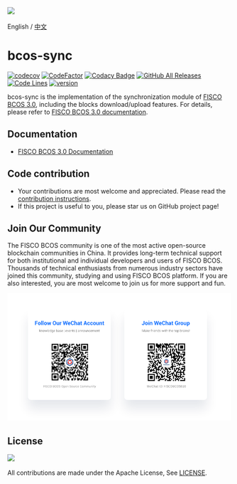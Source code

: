 ![](https://github.com/FISCO-BCOS/FISCO-BCOS/raw/master/docs/images/FISCO_BCOS_Logo.svg?sanitize=true)

English / [中文](doc/README_CN.md)
# bcos-sync

[![codecov](https://codecov.io/gh/FISCO-BCOS/bcos-sync/branch/master/graph/badge.svg)](https://codecov.io/gh/FISCO-BCOS/bcos-sync)
[![CodeFactor](https://www.codefactor.io/repository/github/fisco-bcos/bcos-sync/badge)](https://www.codefactor.io/repository/github/fisco-bcos/bcos-sync)
[![Codacy Badge](https://api.codacy.com/project/badge/Grade/08552871ee104fe299b00bc79f8a12b9)](https://www.codacy.com/app/fisco-dev/FISCO-BCOS?utm_source=github.com&amp;utm_medium=referral&amp;utm_content=FISCO-BCOS/bcos-sync&amp;utm_campaign=Badge_Grade)
[![GitHub All Releases](https://img.shields.io/github/downloads/FISCO-BCOS/bcos-sync/total.svg)](https://github.com/FISCO-BCOS/bcos-sync)
[![Code Lines](https://tokei.rs/b1/github/FISCO-BCOS/bcos-sync?category=code)](https://github.com/FISCO-BCOS/bcos-sync)
[![version](https://img.shields.io/github/tag/FISCO-BCOS/bcos-sync.svg)](https://github.com/FISCO-BCOS/bcos-sync/releases/latest)

bcos-sync is the implementation of the synchronization module of [FISCO BCOS 3.0](https://github.com/FISCO-BCOS/FISCO-BCOS), including the blocks download/upload features. For details, please refer to [FISCO BCOS 3.0 documentation](https://fisco-bcos-documentation-3x.readthedocs.io/zh/latest/index.html).

## Documentation

- [FISCO BCOS 3.0 Documentation](https://fisco-bcos-documentation-3x.readthedocs.io/zh/latest/index.html)

## Code contribution

- Your contributions are most welcome and appreciated. Please read the [contribution instructions](https://mp.weixin.qq.com/s/_w_auH8X4SQQWO3lhfNrbQ).
- If this project is useful to you, please star us on GitHub project page!

## Join Our Community

The FISCO BCOS community is one of the most active open-source blockchain communities in China. It provides long-term technical support for both institutional and individual developers and users of FISCO BCOS. Thousands of technical enthusiasts from numerous industry sectors have joined this community, studying and using FISCO BCOS platform. If you are also interested, you are most welcome to join us for more support and fun.

![](https://raw.githubusercontent.com/FISCO-BCOS/LargeFiles/master/images/QR_image_en.png)

## License

[![](https://img.shields.io/github/license/FISCO-BCOS/bcos-sync.svg)](./LICENSE)

All contributions are made under the Apache License, See [LICENSE](./LICENSE).